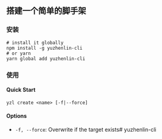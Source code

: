 ## 搭建一个简单的脚手架

### 安装

```
# install it globally
npm install -g yuzhenlin-cli
# or yarn
yarn global add yuzhenlin-cli
```

### 使用 

#### Quick Start 

```
yzl create <name> [-f|--force]
```

#### Options

- `-f, --force`: Overwrite if the target exists# yuzhenlin-cli
